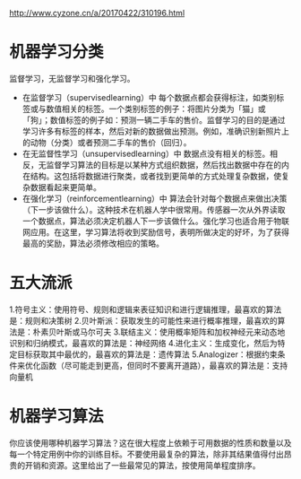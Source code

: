 http://www.cyzone.cn/a/20170422/310196.html

# 机器学习分类
监督学习，无监督学习和强化学习。
- 在监督学习（supervisedlearning）中
每个数据点都会获得标注，如类别标签或与数值相关的标签。一个类别标签的例子：将图片分类为「猫」或「狗」；数值标签的例子如：预测一辆二手车的售价。监督学习的目的是通过学习许多有标签的样本，然后对新的数据做出预测。例如，准确识别新照片上的动物（分类）或者预测二手车的售价（回归）。
- 在无监督性学习（unsupervisedlearning）中
数据点没有相关的标签。相反，无监督学习算法的目标是以某种方式组织数据，然后找出数据中存在的内在结构。这包括将数据进行聚类，或者找到更简单的方式处理复杂数据，使复杂数据看起来更简单。
- 在强化学习（reinforcementlearning）中
算法会针对每个数据点来做出决策（下一步该做什么）。这种技术在机器人学中很常用。传感器一次从外界读取一个数据点，算法必须决定机器人下一步该做什么。强化学习也适合用于物联网应用。在这里，学习算法将收到奖励信号，表明所做决定的好坏，为了获得最高的奖励，算法必须修改相应的策略。

# 五大流派
1.符号主义：使用符号、规则和逻辑来表征知识和进行逻辑推理，最喜欢的算法是：规则和决策树
2.贝叶斯派：获取发生的可能性来进行概率推理，最喜欢的算法是：朴素贝叶斯或马尔可夫
3.联结主义：使用概率矩阵和加权神经元来动态地识别和归纳模式，最喜欢的算法是：神经网络
4.进化主义：生成变化，然后为特定目标获取其中最优的，最喜欢的算法是：遗传算法
5.Analogizer：根据约束条件来优化函数（尽可能走到更高，但同时不要离开道路），最喜欢的算法是：支持向量机

# 机器学习算法
你应该使用哪种机器学习算法？这在很大程度上依赖于可用数据的性质和数量以及每一个特定用例中你的训练目标。不要使用最复杂的算法，除非其结果值得付出昂贵的开销和资源。这里给出了一些最常见的算法，按使用简单程度排序。